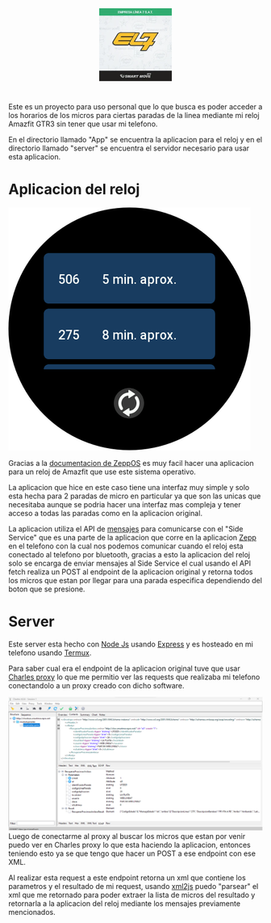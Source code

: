 <div align=center> 
  <img alt="creator-program-logo" src="./assets/icon.png" s>
</div>

#

Este es un proyecto para uso personal que lo que busca es poder acceder a los horarios de los micros para ciertas paradas de la linea mediante mi reloj Amazfit GTR3 sin tener que usar mi telefono.

En el directorio llamado "App" se encuentra la aplicacion para el reloj y en el directorio llamado "server" se encuentra el servidor necesario para usar esta aplicacion.

# Aplicacion del reloj

![Reloj](assets/zepp_screenshot_1712430001782.png)

Gracias a la [documentacion de ZeppOS](https://docs.zepp.com/docs/intro/) es muy facil hacer una aplicacion para un reloj de Amazfit que use este sistema operativo.

La aplicacion que hice en este caso tiene una interfaz muy simple y solo esta hecha para 2 paradas de micro en particular ya que son las unicas que necesitaba aunque se podria hacer una interfaz mas compleja y tener acceso a todas las paradas como en la aplicacion original.

La aplicacion utiliza el API de [mensajes](https://docs.zepp.com/docs/reference/side-service-api/messaging/?_highlight=message) para comunicarse con el "Side Service" que es una parte de la aplicacion que corre en la aplicacion [Zepp](https://play.google.com/store/apps/details?id=com.huami.watch.hmwatchmanager&hl=es_AR&gl=US) en el telefono con la cual nos podemos comunicar cuando el reloj esta conectado al telefono por bluetooth, gracias a esto la aplicacion del reloj solo se encarga de enviar mensajes al Side Service el cual usando el API fetch realiza un POST al endpoint de la aplicacion original y retorna todos los micros que estan por llegar para una parada especifica dependiendo del boton que se presione.

# Server

Este server esta hecho con [Node Js](https://nodejs.org/en) usando [Express](https://www.npmjs.com/package/express) y es hosteado en mi telefono usando [Termux](https://play.google.com/store/apps/details?id=com.termux&hl=es_AR&gl=US).

Para saber cual era el endpoint de la aplicacion original tuve que usar [Charles proxy](https://www.charlesproxy.com/) lo que me permitio ver las requests que realizaba mi telefono conectandolo a un proxy creado con dicho software.

![Buscando el endpoint con charles](assets/charles.png)
Luego de conectarme al proxy al buscar los micros que estan por venir puedo ver en Charles proxy lo que esta haciendo la aplicacion, entonces teniendo esto ya se que tengo que hacer un POST a ese endpoint con ese XML.

Al realizar esta request a este endpoint retorna un xml que contiene los parametros y el resultado de mi request, usando [xml2js](https://www.npmjs.com/package/xml2js) puedo "parsear" el xml que me retornado para poder extraer la lista de micros del resultado y retornarla a la aplicacion del reloj mediante los mensajes previamente mencionados.
